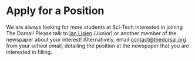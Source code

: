# Apply for a Position
We are always looking for more students at Sci-Tech interested in joining The Dorsal! Please talk to [Ian Lisien](/staff/ian_lisien) (Junior) or another member of the newspaper about your interest! Alternatively, email [contact@thedorsal.org](mailto:contact@thedorsal.org) from your school email, detailing the position at the newspaper that you are interested in filling.